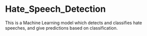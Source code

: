 # Hate_Speech_Detection
This is a Machine Learning model which detects and classifies hate speeches, and give predictions based on classification.
